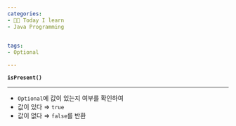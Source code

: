 ```yaml
---
categories:
- 👩‍💻 Today I learn
- Java Programming

  
tags:
- Optional

---
```


**`isPresent()`**

---

- `Optional`에 값이 있는지 여부를 확인하여
- 값이 있다 ⇒ `true`
- 값이 없다 ⇒ `false`를 반환